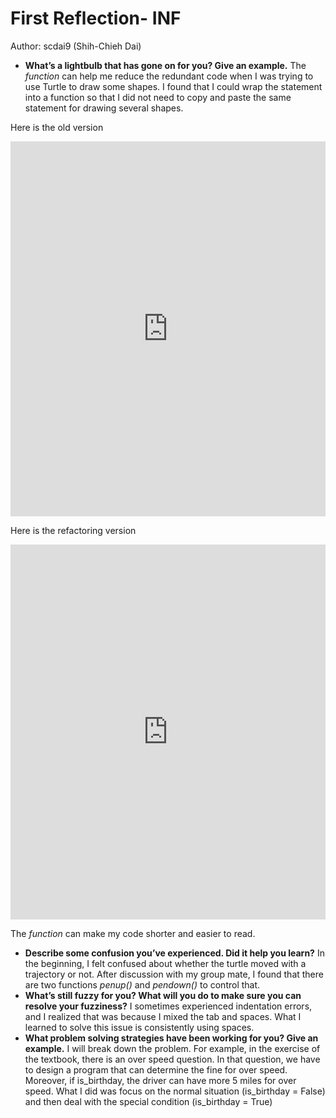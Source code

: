 # First Reflection- INF

Author: scdai9 (Shih-Chieh Dai)

* **What’s a lightbulb that has gone on for you? Give an example.**
The *function* can help me reduce the redundant code when I was trying to use Turtle to draw some shapes. I found that I could wrap the statement into a function so that I did not need to copy and paste the same statement for drawing several shapes. 

Here is the old version

<iframe src="https://trinket.io/embed/python/a6697d0a20" width="100%" height="600" frameborder="0" marginwidth="0" marginheight="0" allowfullscreen></iframe>

Here is the refactoring version
<iframe src="https://trinket.io/embed/python/cea581c5c7" width="100%" height="600" frameborder="0" marginwidth="0" marginheight="0" allowfullscreen></iframe>

The *function* can make my code shorter and easier to read.
* **Describe some confusion you’ve experienced. Did it help you learn?**
In the beginning, I felt confused about whether the turtle moved with a trajectory or not. After discussion with my group mate, I found that there are two functions *penup()* and *pendown()* to control that.
* **What’s still fuzzy for you? What will you do to make sure you can resolve your fuzziness?**
I sometimes experienced indentation errors, and I realized that was because I mixed the tab and spaces. What I learned to solve this issue is consistently using spaces.
* **What problem solving strategies have been working for you? Give an example.**
I will break down the problem. For example, in the exercise of the textbook, there is an over speed question. In that question, we have to design a program that can determine the fine for over speed. Moreover, if is_birthday, the driver can have more 5 miles for over speed. What I did was focus on the normal situation (is_birthday = False) and then deal with the special condition (is_birthday = True) 


